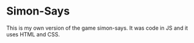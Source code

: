 # Simon-Says
This is my own version of the game simon-says. 
It was code in JS and it uses HTML and CSS.
